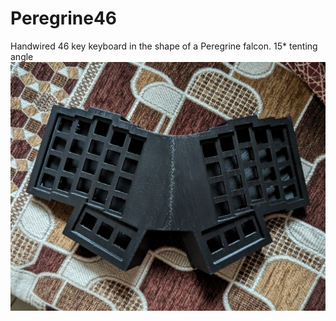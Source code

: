 # Peregrine46
Handwired 46 key keyboard in the shape of a Peregrine falcon. 15* tenting angle
![Photo1](Peregrine44.jpg?raw=true)
